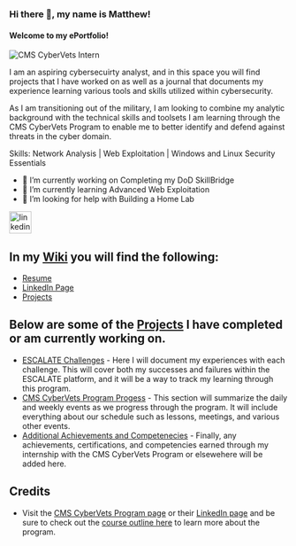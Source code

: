 ### Hi there 👋, my name is Matthew!
#### Welcome to my ePortfolio!
![CMS CyberVets Intern](https://media-exp1.licdn.com/dms/image/C4E1BAQH4548VtKNWrw/company-background_10000/0/1648481343958?e=1648738800&v=beta&t=KlozCosqCaZle49Dbju6fsnWyHCI0OT_faiPCupf_nA)

I am an aspiring cybersecuirty analyst, and in this space you will find projects that I have worked on as well as a journal that documents my experience learning various tools and skills utilized within cybersecurity. 

As I am transitioning out of the military, I am looking to combine my analytic background with the technical skills and toolsets I am learning through the CMS CyberVets Program to enable me to better identify and defend against threats in the cyber domain. 

Skills: Network Analysis | Web Exploitation | Windows and Linux Security Essentials

- 🔭 I’m currently working on Completing my DoD SkillBridge 
- 🌱 I’m currently learning Advanced Web Exploitation 
- 🤔 I’m looking for help with Building a Home Lab 


[<img src='https://cdn.jsdelivr.net/npm/simple-icons@3.0.1/icons/linkedin.svg' alt='linkedin' height='40'>](https://www.linkedin.com/in/matthewjellis16/)  

## In my [Wiki](https://github.com/ellismj/ellismj/wiki) you will find the following:

* [Resume](https://github.com/ellismj/ellismj/wiki/Resume) 
* [LinkedIn Page](https://www.linkedin.com/in/matthewjellis16/) 
* [Projects](https://github.com/ellismj?tab=projects&type=beta) 

## Below are some of the [Projects](https://github.com/ellismj?tab=projects&type=beta) I have completed or am currently working on.

* [ESCALATE Challenges](https://github.com/users/ellismj/projects/1) - Here I will document my experiences with each challenge. This will cover both my successes and failures within the ESCALATE platform, and it will be a way to track my learning through this program. 
* [CMS CyberVets Program Progess](https://github.com/users/ellismj/projects/2) - This section will summarize the daily and weekly events as we progress through the program. It will include everything about our schedule such as lessons, meetings, and various other events.
* [Additional Achievements and Competenecies](https://github.com/users/ellismj/projects/3) - Finally, any achievements, certifications, and competencies earned through my internship with the CMS CyberVets Program or elsewehere will be added here.


## Credits

* Visit the [CMS CyberVets Program page](https://www.cms.gov/about-cms/careers-cms/cms-cybervets-program) or their [LinkedIn page](https://www.linkedin.com/company/cms-cybervets/) and be sure to check out the [course outline here](https://www.cms.gov/files/document/cms-cybervet-course-outline.pdf) to learn more about the program.

